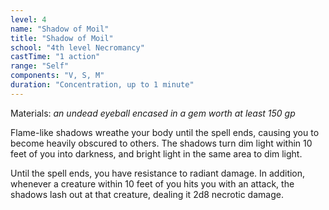 ```yaml
---
level: 4
name: "Shadow of Moil"
title: "Shadow of Moil"
school: "4th level Necromancy"
castTime: "1 action"
range: "Self"
components: "V, S, M"
duration: "Concentration, up to 1 minute"
---
```


Materials: *an undead eyeball encased in a gem worth at least 150 gp*

Flame-like shadows wreathe your body until the spell ends, causing you to become heavily obscured to others. The shadows turn dim light within 10 feet of you into darkness, and bright light in the same area to dim light.

Until the spell ends, you have resistance to radiant damage. In addition, whenever a creature within 10 feet of you hits you with an attack, the shadows lash out at that creature, dealing it 2d8 necrotic damage.

